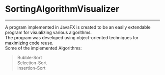 # SortingAlgorithmVisualizer
---------------------------------------------------                                 
A program implemented in JavaFX is created to be an easily extendable program for visualizing various algorithms.                           
The program was developed using object-oriented techniques for maximizing code reuse.                                                           
Some of the implemented Algorithms:                         
>Bubble-Sort              
>Selection-Sort               
>Insertion-Sort                           
